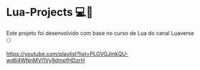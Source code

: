 # Lua-Projects 💻🌙
Este projeto foi desenvolvido com base no curso de Lua do canal Luaverse 🌕

https://youtube.com/playlist?list=PLGVGJmkQU-wd64WNnMVI1Vy9dmpfHDzrH
